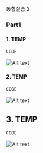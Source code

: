 통합실습 2



### Part1

#### 1. TEMP
```
CODE
```
![Alt text](/img/img.jpg)

#### 2. TEMP
```
CODE
```
![Alt text](/img/img.jpg)

## 3. TEMP
```
CODE
```
![Alt text](/img/img.jpg)
